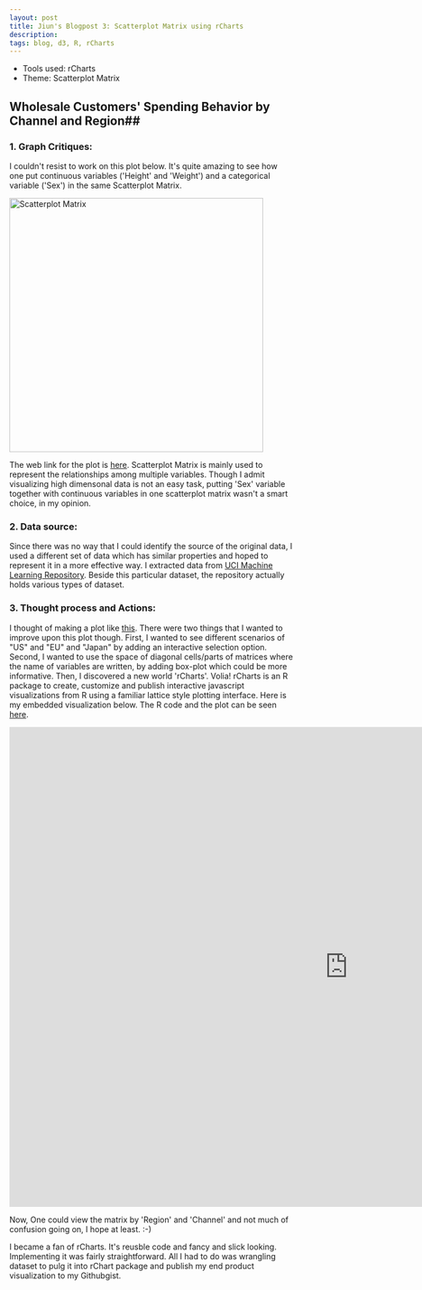 ```yaml
---
layout: post
title: Jiun's Blogpost 3: Scatterplot Matrix using rCharts
description:
tags: blog, d3, R, rCharts
---
```


* Tools used: rCharts
* Theme: Scatterplot Matrix

## Wholesale Customers' Spending Behavior by Channel and Region##

### 1. Graph Critiques: ###

I couldn't resist to work on this plot below. It's quite amazing to see how one put continuous variables ('Height' and 'Weight') and a categorical variable ('Sex') in the same Scatterplot Matrix. 

<a href="http://www.jmp.com/support/help/images/students.gif"><img src="http://www.jmp.com/support/help/images/students.gif" alt="Scatterplot Matrix" width="450" height="450"></a>

The web link for the plot is [here](http://www.jmp.com/support/help/Example_of_a_Scatterplot_Matrix.shtml). Scatterplot Matrix is mainly used to represent the relationships among multiple variables. Though I admit visualizing high dimensonal data is not an easy task, putting 'Sex' variable together with continuous variables in one scatterplot matrix wasn't a smart choice, in my opinion. 

### 2. Data source: ###

Since there was no way that I could identify the source of the original data, I used a different set of data which has similar properties and hoped to represent it in a more effective way. I extracted data from [UCI Machine Learning Repository](http://archive.ics.uci.edu/ml/datasets/Wholesale+customers). Beside this particular dataset, the repository actually holds various types of dataset. 

### 3. Thought process and Actions: ###

I thought of making a plot like [this](http://hci.stanford.edu/jheer/files/zoo/ex/stats/splom.html). There were two things that I wanted to improve upon this plot though. First, I wanted to see different scenarios of "US" and "EU" and "Japan" by adding an interactive selection option. Second, I wanted to use the space of diagonal cells/parts of matrices where the name of variables are written, by adding box-plot which could be more informative. Then, I discovered a new world 'rCharts'. Volia! rCharts is an R package to create, customize and publish interactive javascript visualizations from R using a familiar lattice style plotting interface. Here is my embedded visualization below. The R code and the plot can be seen [here](http://bl.ocks.org/jiun0201/6c1cfef66c61c7bd8952). 

<div align="left"><iframe src="http://bl.ocks.org/jiun0201/6c1cfef66c61c7bd8952/" allowfullscreen="allowfullscreen" frameborder="0" width="1200" height="850"></iframe></div>

Now, One could view the matrix by 'Region' and 'Channel' and not much of confusion going on, I hope at least. :-)

I became a fan of rCharts. It's reusble code and fancy and slick looking. Implementing it was fairly straightforward. All I had to do was wrangling dataset to pulg it into rChart package and publish my end product visualization to my Githubgist.   



